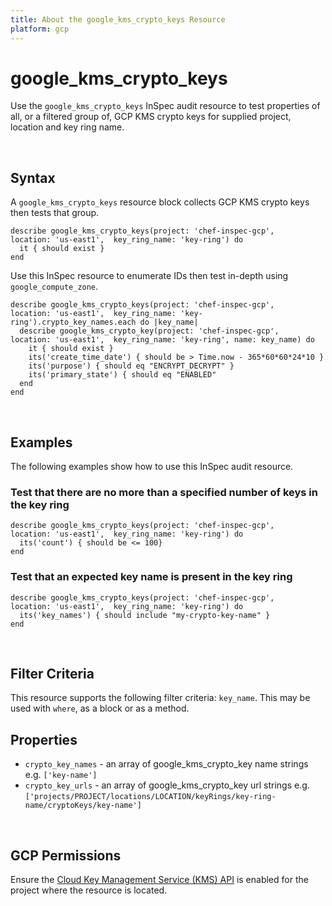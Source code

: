 ```yaml
---
title: About the google_kms_crypto_keys Resource
platform: gcp
---
```


# google\_kms\_crypto\_keys

Use the `google_kms_crypto_keys` InSpec audit resource to test properties of all, or a filtered group of, GCP KMS crypto keys for supplied project, location and key ring name.

<br>

## Syntax

A `google_kms_crypto_keys` resource block collects GCP KMS crypto keys then tests that group.

    describe google_kms_crypto_keys(project: 'chef-inspec-gcp',   location: 'us-east1',  key_ring_name: 'key-ring') do
      it { should exist }
    end

Use this InSpec resource to enumerate IDs then test in-depth using `google_compute_zone`.

    describe google_kms_crypto_keys(project: 'chef-inspec-gcp',   location: 'us-east1',  key_ring_name: 'key-ring').crypto_key_names.each do |key_name|
      describe google_kms_crypto_key(project: 'chef-inspec-gcp',   location: 'us-east1',  key_ring_name: 'key-ring', name: key_name) do
        it { should exist }
        its('create_time_date') { should be > Time.now - 365*60*60*24*10 }
        its('purpose') { should eq "ENCRYPT_DECRYPT" }
        its('primary_state') { should eq "ENABLED" 
      end
    end

<br>

## Examples

The following examples show how to use this InSpec audit resource.

### Test that there are no more than a specified number of keys in the key ring

    describe google_kms_crypto_keys(project: 'chef-inspec-gcp',   location: 'us-east1',  key_ring_name: 'key-ring') do
      its('count') { should be <= 100}
    end

### Test that an expected key name is present in the key ring 

    describe google_kms_crypto_keys(project: 'chef-inspec-gcp',   location: 'us-east1',  key_ring_name: 'key-ring') do
      its('key_names') { should include "my-crypto-key-name" }
    end
    
<br>

## Filter Criteria

This resource supports the following filter criteria: `key_name`. This may be used with `where`, as a block or as a method.

## Properties

*  `crypto_key_names` - an array of google_kms_crypto_key name strings e.g. `['key-name']`
*  `crypto_key_urls` - an array of google_kms_crypto_key url strings e.g. `['projects/PROJECT/locations/LOCATION/keyRings/key-ring-name/cryptoKeys/key-name']`

<br>


## GCP Permissions

Ensure the [Cloud Key Management Service (KMS) API](https://console.cloud.google.com/apis/library/cloudkms.googleapis.com/) is enabled for the project where the resource is located.